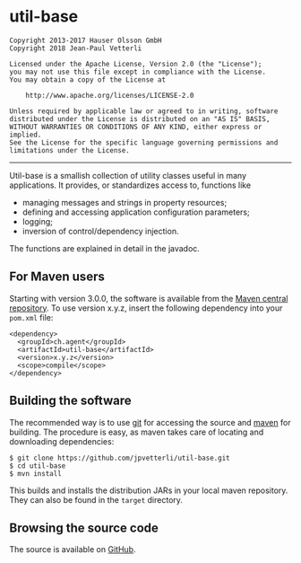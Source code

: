 util-base
=========

	
	Copyright 2013-2017 Hauser Olsson GmbH 
	Copyright 2018 Jean-Paul Vetterli
 	
	Licensed under the Apache License, Version 2.0 (the "License");
	you may not use this file except in compliance with the License.
	You may obtain a copy of the License at
	
    	http://www.apache.org/licenses/LICENSE-2.0

	Unless required by applicable law or agreed to in writing, software
	distributed under the License is distributed on an "AS IS" BASIS,
	WITHOUT WARRANTIES OR CONDITIONS OF ANY KIND, either express or implied.
	See the License for the specific language governing permissions and
	limitations under the License.

***

Util-base is a smallish collection of utility classes useful in many 
applications. It provides, or standardizes access to, functions like

- managing messages and strings in property resources;
- defining and accessing application configuration parameters;
- logging;
- inversion of control/dependency injection.
 
The functions are explained in detail in the javadoc.

For Maven users
---------------

Starting with version 3.0.0, the software is available from the 
[Maven central repository](http://repo.maven.apache.org/maven2/ch/agent/util-base/).
To use version x.y.z, insert the following dependency into your `pom.xml` file:

    <dependency>
      <groupId>ch.agent</groupId>
      <artifactId>util-base</artifactId>
      <version>x.y.z</version>
      <scope>compile</scope>
    </dependency>

Building the software
---------------------

The recommended way is to use [git](http://git-scm.com) for accessing the
source and [maven](<http://maven.apache.org/>) for building. The procedure 
is easy, as maven takes care of locating and downloading dependencies:

	$ git clone https://github.com/jpvetterli/util-base.git
	$ cd util-base
	$ mvn install

This builds and installs the distribution JARs in your local maven
repository. They can also be found in the `target` directory.

Browsing the source code
------------------------

The source is available on [GitHub](http://github.com/jpvetterli/util-base.git).

